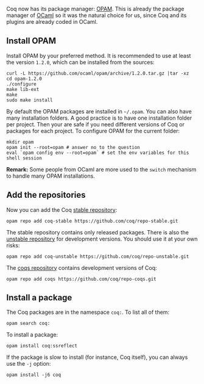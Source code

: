Coq now has its package manager: [OPAM](http://opam.ocamlpro.com/). This is already the package manager of [OCaml](https://ocaml.org/) so it was the natural choice for us, since Coq and its plugins are already coded in OCaml.

## Install OPAM
Install OPAM by your preferred method. It is recommended to use at least the version `1.2.0`, which can be installed from the sources:

    curl -L https://github.com/ocaml/opam/archive/1.2.0.tar.gz |tar -xz
    cd opam-1.2.0
    ./configure
    make lib-ext
    make
    sudo make install

By default the OPAM packages are installed in `~/.opam`. You can also have many installation folders. A good practice is to have one installation folder per project. Then your are safe if you need different versions of Coq or packages for each project. To configure OPAM for the current folder:

    mkdir opam
    opam init --root=opam # answer no to the question
    eval `opam config env --root=opam` # set the env variables for this shell session

**Remark:** Some people from OCaml are more used to the `switch` mechanism to handle many OPAM installations.

## Add the repositories
Now you can add the Coq [stable repository](https://github.com/coq/repo-stable):

    opam repo add coq-stable https://github.com/coq/repo-stable.git

The stable repository contains only released packages. There is also the [unstable repository](https://github.com/coq/repo-unstable) for development versions. You should use it at your own risks:

    opam repo add coq-unstable https://github.com/coq/repo-unstable.git

The [coqs repository](https://github.com/coq/repo-coqs) contains development versions of Coq:

    opam repo add coqs https://github.com/coq/repo-coqs.git

## Install a package
The Coq packages are in the namespace `coq:`. To list all of them:

    opam search coq:

To install a package:

    opam install coq:ssreflect

If the package is slow to install (for instance, Coq itself), you can always use the `-j` option:

    opam install -j6 coq
